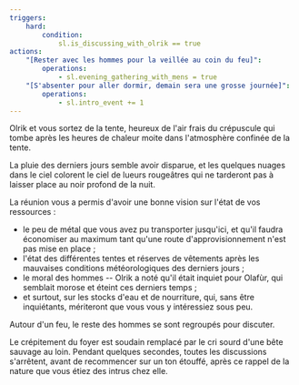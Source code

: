 ```yaml
---
triggers:
    hard:
        condition:
            sl.is_discussing_with_olrik == true
actions:
    "[Rester avec les hommes pour la veillée au coin du feu]":
        operations:
            - sl.evening_gathering_with_mens = true
    "[S'absenter pour aller dormir, demain sera une grosse journée]":
        operations:
            - sl.intro_event += 1
---
```


Olrik et vous sortez de la tente, heureux de l'air frais du crépuscule qui tombe après les heures de chaleur moite dans l'atmosphère confinée de la tente.

La pluie des derniers jours semble avoir disparue, et les quelques nuages dans le ciel colorent le ciel de lueurs rougeâtres qui ne tarderont pas à laisser place au noir profond de la nuit.

La réunion vous a permis d'avoir une bonne vision sur l'état de vos ressources :

* le peu de métal que vous avez pu transporter jusqu'ici, et qu'il faudra économiser au maximum tant qu'une route d'approvisionnement n'est pas mise en place ;
* l'état des différentes tentes et réserves de vêtements après les mauvaises conditions météorologiques des derniers jours ;
* le moral des hommes -- Olrik a noté qu'il était inquiet pour Olafùr, qui semblait morose et éteint ces derniers temps ;
* et surtout, sur les stocks d'eau et de nourriture, qui, sans être inquiétants, mériteront que vous vous y intéressiez sous peu.

Autour d'un feu, le reste des hommes se sont regroupés pour discuter.

Le crépitement du foyer est soudain remplacé par le cri sourd d'une bête sauvage au loin. Pendant quelques secondes, toutes les discussions s'arrêtent, avant de recommencer sur un ton étouffé, après ce rappel de la nature que vous étiez des intrus chez elle.
